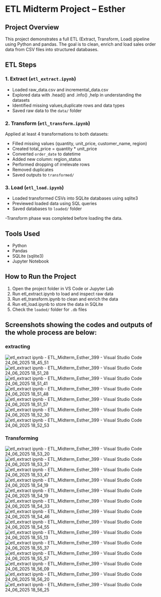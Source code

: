 # ETL Midterm Project – Esther 

## Project Overview
This project demonstrates a full ETL (Extract, Transform, Load) pipeline using Python and pandas. The goal is to clean, enrich and load sales order data from CSV files into structured databases.

## ETL Steps

### 1. Extract (`etl_extract.ipynb`)
- Loaded raw_data.csv and incremental_data.csv
- Explored data with .head() and .info() ,help in understanding the datasets
- Identified missing values,duplicate rows and data types
- Saved raw data to the `data/` folder

### 2. Transform (`etl_transform.ipynb`)
Applied at least 4 transformations to both datasets:
- Filled missing values (quantity, unit_price, customer_name, region)
- Created total_price = quantity * unit_price
- Converted `order_date` to datetime
- Added new column: region_status
- Performed dropping of irrelevate rows
- Removed duplicates
- Saved outputs to `transformed/`

### 3. Load (`etl_load.ipynb`)
- Loaded transformed CSVs into SQLite databases using sqlite3
- Previewed loaded data using SQL queries
- Saved databases to `loaded/` folder

-Transform phase was completed before loading the data.

## Tools Used
- Python
- Pandas
- SQLite (sqlite3)
- Jupyter Notebook

##  How to Run the Project
1. Open the project folder in VS Code or Jupyter Lab
2. Run etl_extract.ipynb to load and inspect raw data
3. Run etl_transform.ipynb to clean and enrich the data
4. Run etl_load.ipynb to store the data in SQLite
5. Check the `loaded/` folder for `.db` files

## Screenshots showing the codes and outputs of the whole process are below: 
### extracting
![etl_extract ipynb - ETL_Midterm_Esther_399 - Visual Studio Code 24_06_2025 18_45_51](https://github.com/user-attachments/assets/c2800bf8-faf3-44dd-9897-588037557d7c)
![etl_extract ipynb - ETL_Midterm_Esther_399 - Visual Studio Code 24_06_2025 18_51_28](https://github.com/user-attachments/assets/4ac48c59-9e97-4de0-a0b6-18ad3308241d)
![etl_extract ipynb - ETL_Midterm_Esther_399 - Visual Studio Code 24_06_2025 18_51_41](https://github.com/user-attachments/assets/b36c6548-f54d-41c4-add0-0bc97ec02dd0)
![etl_extract ipynb - ETL_Midterm_Esther_399 - Visual Studio Code 24_06_2025 18_51_48](https://github.com/user-attachments/assets/afe5f037-23dc-4866-a4f1-acd891b7879b)
![etl_extract ipynb - ETL_Midterm_Esther_399 - Visual Studio Code 24_06_2025 18_51_57](https://github.com/user-attachments/assets/26325048-d3e8-41d5-b109-ae0f75f14a60)
![etl_extract ipynb - ETL_Midterm_Esther_399 - Visual Studio Code 24_06_2025 18_52_30](https://github.com/user-attachments/assets/714fb6e5-4a86-4bdc-9e91-04177d16bdbb)
![etl_extract ipynb - ETL_Midterm_Esther_399 - Visual Studio Code 24_06_2025 18_52_53](https://github.com/user-attachments/assets/ce07196c-dfdb-456a-8c12-bdbb5c1b3818)
### Transforming
![etl_extract ipynb - ETL_Midterm_Esther_399 - Visual Studio Code 24_06_2025 18_53_20](https://github.com/user-attachments/assets/b6aabe90-f154-483a-834d-ee9d422c7a20)
![etl_extract ipynb - ETL_Midterm_Esther_399 - Visual Studio Code 24_06_2025 18_53_37](https://github.com/user-attachments/assets/4b6b6c62-32a5-4a03-a6cc-392978d14bb4)
![etl_extract ipynb - ETL_Midterm_Esther_399 - Visual Studio Code 24_06_2025 18_53_47](https://github.com/user-attachments/assets/3d95a99e-ca33-4253-8494-ef8cb99060d9)
![etl_extract ipynb - ETL_Midterm_Esther_399 - Visual Studio Code 24_06_2025 18_54_19](https://github.com/user-attachments/assets/66c37a36-d740-4299-b578-60f648af9abd)
![etl_extract ipynb - ETL_Midterm_Esther_399 - Visual Studio Code 24_06_2025 18_54_19](https://github.com/user-attachments/assets/21f62a1e-b0ee-4018-b5ba-79f8fbba064d)
![etl_extract ipynb - ETL_Midterm_Esther_399 - Visual Studio Code 24_06_2025 18_54_33](https://github.com/user-attachments/assets/6db6c12c-6835-43f5-b075-4e2b2e05a841)
![etl_extract ipynb - ETL_Midterm_Esther_399 - Visual Studio Code 24_06_2025 18_54_46](https://github.com/user-attachments/assets/3beab594-db09-4702-95b5-66dade2ba2da)
![etl_extract ipynb - ETL_Midterm_Esther_399 - Visual Studio Code 24_06_2025 18_54_55](https://github.com/user-attachments/assets/f65667ed-d2b7-44a0-afcb-ae8406615151)
![etl_extract ipynb - ETL_Midterm_Esther_399 - Visual Studio Code 24_06_2025 18_55_13](https://github.com/user-attachments/assets/76ee7621-6a08-4fc8-a80d-0d0f63fa8655)
![etl_extract ipynb - ETL_Midterm_Esther_399 - Visual Studio Code 24_06_2025 18_55_37](https://github.com/user-attachments/assets/62f2c5ff-384e-4633-b115-62d65671145c)
![etl_extract ipynb - ETL_Midterm_Esther_399 - Visual Studio Code 24_06_2025 18_55_57](https://github.com/user-attachments/assets/5b0bb4e4-5962-4fd4-9339-be6465afe421)
![etl_extract ipynb - ETL_Midterm_Esther_399 - Visual Studio Code 24_06_2025 18_56_09](https://github.com/user-attachments/assets/45484c1e-8735-423e-ab1a-6ef34f7c04ef)
![etl_extract ipynb - ETL_Midterm_Esther_399 - Visual Studio Code 24_06_2025 18_56_20](https://github.com/user-attachments/assets/edee0cd0-9079-43d1-b01a-0de78781b40e)
![etl_extract ipynb - ETL_Midterm_Esther_399 - Visual Studio Code 24_06_2025 18_56_25](https://github.com/user-attachments/assets/cbed8d68-9bcd-42c5-a2e3-261c4e47e8c7)







